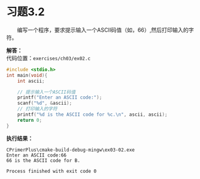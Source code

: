 # 习题3.2

&emsp;&emsp;编写一个程序，要求提示输入一个ASCII码值（如，66）,然后打印输入的字符。

**解答：**  
代码位置：`exercises/ch03/ex02.c`
```c
#include <stdio.h>
int main(void){
    int ascii;

    // 提示输入一个ASCII码值
    printf("Enter an ASCII code:");
    scanf("%d", &ascii);
    // 打印输入的字符
    printf("%d is the ASCII code for %c.\n", ascii, ascii);
    return 0;
}
```

**执行结果：**
```
CPrimerPlus\cmake-build-debug-mingw\ex03-02.exe
Enter an ASCII code:66
66 is the ASCII code for B.

Process finished with exit code 0
```
